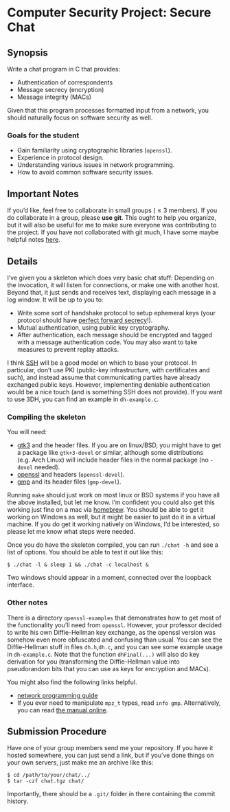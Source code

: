 # Computer Security Project: Secure Chat

## Synopsis

Write a chat program in C that provides:

- Authentication of correspondents
- Message secrecy (encryption)
- Message integrity (MACs)

Given that this program processes formatted input from a network, you should naturally focus on software security as well.

### Goals for the student

- Gain familiarity using cryptographic libraries (`openssl`).
- Experience in protocol design.
- Understanding various issues in network programming.
- How to avoid common software security issues.

## Important Notes

If you’d like, feel free to collaborate in small groups ( ≤ 3 members). If you do collaborate in a group, please **use git**. This ought to help you organize, but it will also be useful for me to make sure everyone was contributing to the project. If you have not collaborated with git much, I have some maybe helpful notes [here](http://www-cs.ccny.cuny.edu/~wes/CSC103/scm.html#collaborate).

## Details

I’ve given you a skeleton which does very basic chat stuff: Depending on the invocation, it will listen for connections, or make one with another host. Beyond that, it just sends and receives text, displaying each message in a log window. It will be up to you to:

- Write some sort of handshake protocol to setup ephemeral keys (your protocol should have [perfect forward secrecy](https://en.wikipedia.org/wiki/Forward_secrecy)!).
- Mutual authentication, using public key cryptography.
- After authentication, each message should be encrypted and tagged with a message authentication code. You may also want to take measures to prevent replay attacks.

I think [SSH](https://en.wikipedia.org/wiki/Ssh) will be a good model on which to base your protocol. In particular, don’t use PKI (public-key infrastructure, with certificates and such), and instead assume that communicating parties have already exchanged public keys. However, implementing deniable authentication would be a nice touch (and is something SSH does not provide). If you want to use 3DH, you can find an example in `dh-example.c`.

### Compiling the skeleton

You will need:

- [gtk3](https://en.wikipedia.org/wiki/Gtk) and the header files. If you are on linux/BSD, you might have to get a package like `gtk+3-devel` or similar, although some distributions (e.g. Arch Linux) will include header files in the normal package (no `-devel` needed).
- [openssl](http://www.openssl.org/) and headers (`openssl-devel`).
- [gmp](http://gmplib.org/) and its header files (`gmp-devel`).

Running `make` should just work on most linux or BSD systems if you have all the above installed, but let me know. I’m confident you could also get this working just fine on a mac via [homebrew](https://brew.sh/). You should be able to get it working on Windows as well, but it might be easier to just do it in a virtual machine. If you do get it working natively on Windows, I’d be interested, so please let me know what steps were needed.

Once you do have the skeleton compiled, you can run `./chat -h` and see a list of options. You should be able to test it out like this:

    $ ./chat -l & sleep 1 && ./chat -c localhost &

Two windows should appear in a moment, connected over the loopback interface.

### Other notes

There is a directory `openssl-examples` that demonstrates how to get most of the functionality you’ll need from `openssl`. However, your professor decided to write his own Diffie-Hellman key exchange, as the openssl version was somehow even more obfuscated and confusing than usual. You can see the Diffie-Hellman stuff in files `dh.h`,`dh.c`, and you can see some example usage in `dh-example.c`. Note that the function `dhFinal(...)` will also do key derivation for you (transforming the Diffie-Hellman value into pseudorandom bits that you can use as keys for encryption and MACs).

You might also find the following links helpful.

- [network programming guide](https://beej.us/guide/bgnet/)
- If you ever need to manipulate `mpz_t` types, read `info gmp`. Alternatively, you can read [the manual online](https://gmplib.org/manual/).

## Submission Procedure

Have one of your group members send me your repository. If you have it hosted somewhere, you can just send a link, but if you’ve done things on your own servers, just make me an archive like this:

    $ cd /path/to/your/chat/../
    $ tar -czf chat.tgz chat/

Importantly, there should be a `.git/` folder in there containing the commit history.
